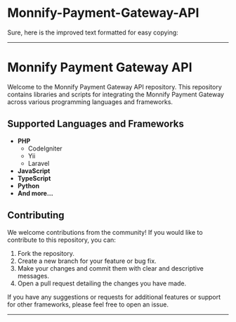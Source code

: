 # Monnify-Payment-Gateway-API
Sure, here is the improved text formatted for easy copying:

---

# Monnify Payment Gateway API

Welcome to the Monnify Payment Gateway API repository. This repository contains libraries and scripts for integrating the Monnify Payment Gateway across various programming languages and frameworks.

## Supported Languages and Frameworks

- **PHP**
  - CodeIgniter
  - Yii
  - Laravel
- **JavaScript**
- **TypeScript**
- **Python**
- **And more...**

## Contributing

We welcome contributions from the community! If you would like to contribute to this repository, you can:

1. Fork the repository.
2. Create a new branch for your feature or bug fix.
3. Make your changes and commit them with clear and descriptive messages.
4. Open a pull request detailing the changes you have made.

If you have any suggestions or requests for additional features or support for other frameworks, please feel free to open an issue.

---
